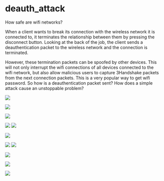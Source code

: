 # deauth_attack
How safe are wifi networks?

When a client wants to break its connection with the wireless network it is connected to, it terminates the relationship between them by pressing the disconnect button. Looking at the back of the job, the client sends a deauthentication packet to the wireless network and the connection is terminated.

However, these termination packets can be spoofed by other devices. This will not only interrupt the wifi connections of all devices connected to the wifi network, but also allow malicious users to capture 3Handshake packets from the next connection packets. This is a very popular way to get wifi password. So how is a deauthentication packet sent? How does a simple attack cause an unstoppable problem?

<img class="fit-picture"
     src="/pics/eviltwin2-1024x626%20-%20Kopya.png">
     
<img class="fit-picture"
     src="/pics/WhatsApp%20Image%202023-01-05%20at%2015.46.25%20-%20Kopya.jpeg">
     
 <img class="fit-picture"
     src="/pics/WhatsApp%20Image%202023-01-05%20at%2022.33.03%20(1).jpeg">
 
 <img class="fit-picture"
     src="/pics/WhatsApp%20Image%202023-01-05%20at%2022.33.03%20(2).jpeg">
 <img class="fit-picture"
     src="/pics/WhatsApp%20Image%202023-01-05%20at%2022.33.03.jpeg">
 
 <img class="fit-picture"
     src="/pics/atak2%20-%20Kopya.png">
 
 <img class="fit-picture"
     src="/pics/deauth-1024x337%20-%20Kopya.png">
 <img class="fit-picture"
     src="/pics/deauthattack%20-%20Kopya.png">
     
  <img class="fit-picture"
     src="/pics/dis%20-%20Kopya.png">
     
  <img class="fit-picture"
     src="/pics/eviltwin2-1024x626%20-%20Kopya.png">
  
     
    
<img class="fit-picture"
     src="/pics/1_eXBh6RIhggabcQU0d0L9qA%20-%20Kopya.jpg">
